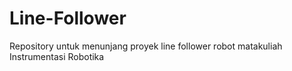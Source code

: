 # Line-Follower
Repository untuk menunjang proyek line follower robot matakuliah Instrumentasi Robotika
